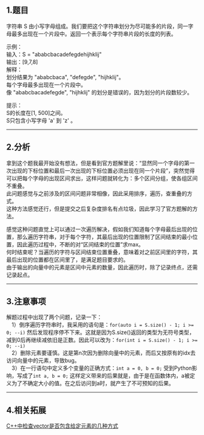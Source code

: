 ## 1.题目
字符串 S 由小写字母组成。我们要把这个字符串划分为尽可能多的片段，同一字母最多出现在一个片段中。返回一个表示每个字符串片段的长度的列表。  

示例：  
输入：S = "ababcbacadefegdehijhklij"  
输出：[9,7,8]  
解释：  
划分结果为 "ababcbaca", "defegde", "hijhklij"。  
每个字母最多出现在一个片段中。  
像 "ababcbacadefegde", "hijhklij" 的划分是错误的，因为划分的片段数较少。  

提示：  
S的长度在[1, 500]之间。  
S只包含小写字母 'a' 到 'z' 。  

---

## 2.分析
拿到这个题我最开始没有想法，但是看到官方题解里说：“显然同一个字母的第一次出现的下标位置和最后一次出现的下标位置必须出现在同一个片段”，突然觉得可以把每个字母的出现区间求出，这样问题就转化为：多个区间分组，使各组区间不重叠。  
此问题感觉与之前涉及的区间问题非常相像，因此采用排序，遍历，查重叠的方式。  
这种方法感觉还行，但是提交之后复杂度排名有点垃圾，因此学习了官方题解的方法。  

感觉这种问题直觉上可以通过一次遍历解决，假如我们知道每个字母最后出现的位置，那么遍历字符串，对于每个字符，其最后出现的位置限制了区间结束的最小位置，因此遍历过程中，不断的对“区间结束的位置”求max。  
何时结束呢？当遍历的字符与区间结束位置重叠，意味着对之前区间里的字符，其最后出现的位置都在区间里了，是满足题目要求的。  
由于输出的向量中的元素是区间中元素的数量，因此遍历时，除了记录终点，还需记录起点。  

---

## 3.注意事项
解题过程中出现了两个问题，记录一下：  
&emsp;1）倒序遍历字符串时，我采用的语句是：`for(auto i = S.size() - 1; i >= 0; --i)` 然后发现程序停不下来。这就是因为S.size()返回的类型为无符号类型，减到0后再继续减依旧是正数。因此可以改为：`for(int i = S.size() - 1; i >= 0; --i)`  
&emsp;2）删除元素要谨慎。这是第n次因为删除向量中的元素，而后又按原有的idx去访问向量中的元素，导致bug。  
&emsp;3）在一行语句中定义多个变量的正确方式：`int a = 0, b = 0;` 受到Python影响，写成了`int a, b = 0;` 这样定义带来的后果就是，由于是在函数体内，a被定义为了不确定大小的值。在之后访问到a时，就产生了不可预知的后果。

---

## 4.相关拓展
[C++中检查vector是否包含给定元素的几种方式](https://blog.csdn.net/luoyayun361/article/details/108009585?ops_request_misc=%25257B%252522request%25255Fid%252522%25253A%252522161208356016780255284453%252522%25252C%252522scm%252522%25253A%25252220140713.130102334.pc%25255Fall.%252522%25257D&request_id=161208356016780255284453&biz_id=0&utm_medium=distribute.pc_search_result.none-task-blog-2~all~first_rank_v2~rank_v29-1-108009585.pc_search_result_before_js&utm_term=C%252B%252B+vector%25E4%25B8%25AD%25E5%258C%2585%25E5%2590%25AB%25E6%259F%2590%25E4%25B8%25AA%25E5%2585%2583%25E7%25B4%25A0)